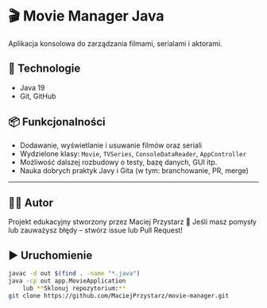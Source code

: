 # 🎬 Movie Manager Java

Aplikacja konsolowa do zarządzania filmami, serialami i aktorami.

## 🔧 Technologie
- Java 19
- Git, GitHub

## 📦 Funkcjonalności
- Dodawanie, wyświetlanie i usuwanie filmów oraz seriali
- Wydzielone klasy: `Movie`, `TVSeries`, `ConsoleDataReader`, `AppController`
- Możliwość dalszej rozbudowy o testy, bazę danych, GUI itp.
- Nauka dobrych praktyk Javy i Gita (w tym: branchowanie, PR, merge)

---

## 🧑‍💻 Autor
Projekt edukacyjny stworzony przez Maciej Przystarz 🚀
Jeśli masz pomysły lub zauważysz błędy – stwórz issue lub Pull Request!

## ▶️ Uruchomienie

```bash
javac -d out $(find . -name "*.java")
java -cp out app.MovieApplication
    lub **Sklonuj repozytorium:**
git clone https://github.com/MaciejPrzystarz/movie-manager.git
